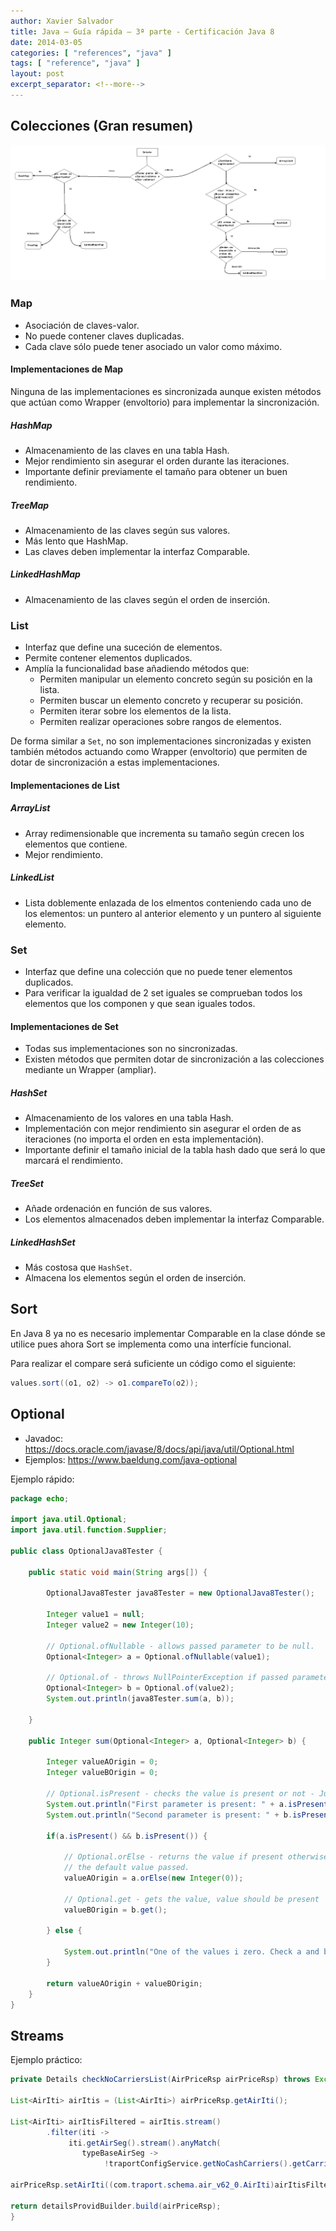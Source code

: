```yaml
---
author: Xavier Salvador
title: Java – Guía rápida – 3ª parte - Certificación Java 8
date: 2014-03-05
categories: [ "references", "java" ]
tags: [ "reference", "java" ]
layout: post
excerpt_separator: <!--more-->
---
```


<!--more-->

## Colecciones (Gran resumen)

![](/assets/posts/reference/java/2014-03-05-java-guia_rapida_III_fig1.jpg)

### Map

- Asociación de claves-valor.
- No puede contener claves duplicadas.
- Cada clave sólo puede tener asociado un valor como máximo.

#### Implementaciones de Map

Ninguna de las implementaciones es sincronizada aunque existen métodos que actúan como Wrapper (envoltorio) para implementar la sincronización.

##### HashMap

- Almacenamiento de las claves en una tabla Hash.
- Mejor rendimiento sin asegurar el orden durante las iteraciones.
- Importante definir previamente el tamaño para obtener un buen rendimiento.

##### TreeMap

- Almacenamiento de las claves según sus valores.
- Más lento que HashMap.
- Las claves deben implementar la interfaz Comparable.

##### LinkedHashMap

- Almacenamiento de las claves según el orden de inserción.

### List

- Interfaz que define una suceción de elementos.
- Permite contener elementos duplicados.
- Amplía la funcionalidad base añadiendo métodos que:
	- Permiten manipular un elemento concreto según su posición en la lista.
	- Permiten buscar un elemento concreto y recuperar su posición.
	- Permiten iterar sobre los elementos de la lista.
	- Permiten realizar operaciones sobre rangos de elementos.

De forma similar a `Set`, no son implementaciones sincronizadas y existen también métodos actuando como Wrapper (envoltorio) que permiten de dotar de sincronización a estas implementaciones.

#### Implementaciones de List

##### ArrayList

- Array redimensionable que incrementa su tamaño según crecen los elementos que contiene.
- Mejor rendimiento.

##### LinkedList

- Lista doblemente enlazada de los elmentos conteniendo cada uno de los elementos: un puntero al anterior elemento y un puntero al siguiente elemento.

### Set

- Interfaz que define una colección que no puede tener elementos duplicados.
- Para verificar la igualdad de 2 set iguales se comprueban todos los elementos que los componen y que sean iguales todos.

#### Implementaciones de Set

- Todas sus implementaciones son no sincronizadas.
- Existen métodos que permiten dotar de sincronización a las colecciones mediante un Wrapper (ampliar).

##### HashSet

- Almacenamiento de los valores en una tabla Hash.
- Implementación con mejor rendimiento sin asegurar el orden de as iteraciones (no importa el orden en esta implementación).
- Importante definir el tamaño inicial de la tabla hash dado que será lo que marcará el rendimiento.

##### TreeSet

- Añade ordenación en función de sus valores.
- Los elementos almacenados deben implementar la interfaz Comparable.

##### LinkedHashSet

- Más costosa que `HashSet`.
- Almacena los elementos según el orden de inserción.

## Sort

En Java 8 ya no es necesario implementar Comparable en la clase dónde se utilice pues ahora Sort se implementa como una interfície funcional.

Para realizar el compare será suficiente un código como el siguiente:

```java
values.sort((o1, o2) -> o1.compareTo(o2));
```

## Optional

- Javadoc: https://docs.oracle.com/javase/8/docs/api/java/util/Optional.html
- Ejemplos: https://www.baeldung.com/java-optional

Ejemplo rápido:

```java
package echo;

import java.util.Optional;
import java.util.function.Supplier;

public class OptionalJava8Tester {

    public static void main(String args[]) {

        OptionalJava8Tester java8Tester = new OptionalJava8Tester();

        Integer value1 = null;
        Integer value2 = new Integer(10);

        // Optional.ofNullable - allows passed parameter to be null.
        Optional<Integer> a = Optional.ofNullable(value1);

        // Optional.of - throws NullPointerException if passed parameter is null
        Optional<Integer> b = Optional.of(value2);
        System.out.println(java8Tester.sum(a, b));

    }

    public Integer sum(Optional<Integer> a, Optional<Integer> b) {

        Integer valueAOrigin = 0;
        Integer valueBOrigin = 0;

        // Optional.isPresent - checks the value is present or not - Just information
        System.out.println("First parameter is present: " + a.isPresent());
        System.out.println("Second parameter is present: " + b.isPresent());

        if(a.isPresent() && b.isPresent()) {

            // Optional.orElse - returns the value if present otherwise returns
            // the default value passed.    
            valueAOrigin = a.orElse(new Integer(0));

            // Optional.get - gets the value, value should be present
            valueBOrigin = b.get();

        } else {

            System.out.println("One of the values i zero. Check a and b values received. A: "+a.isPresent()+" B: " + b.isPresent());
        }

        return valueAOrigin + valueBOrigin;
    }
}
```

## Streams

Ejemplo práctico:

```java
private Details checkNoCarriersList(AirPriceRsp airPriceRsp) throws Exception {

List<AirIti> airItis = (List<AirIti>) airPriceRsp.getAirIti();

List<AirIti> airItisFiltered = airItis.stream()
        .filter(iti ->
             iti.getAirSeg().stream().anyMatch(
                typeBaseAirSeg ->
                     !traportConfigService.getNoCashCarriers().getCarriers().contains(typeBaseAirSeg.getCarrier()))).collect(Collectors.toList());

airPriceRsp.setAirIti((com.traport.schema.air_v62_0.AirIti)airItisFiltered);

return detailsProvidBuilder.build(airPriceRsp);
}
```
